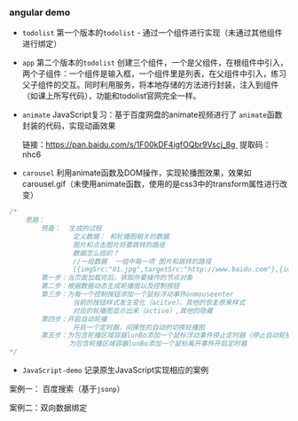 ### angular demo

+ `todolist` 第一个版本的`todolist` - 通过一个组件进行实现（未通过其他组件进行绑定）


+ `app` 第二个版本的`todolist` 创建三个组件，一个是父组件，在根组件中引入，两个子组件：一个组件是输入框，一个组件里是列表，在父组件中引入，练习父子组件的交互。同时利用服务，将本地存储的方法进行封装，注入到组件（如课上所写代码），功能和todolist官网完全一样。

+ `animate` JavaScript复习：基于百度网盘的animate视频进行了 `animate`函数封装的代码，实现动画效果

  链接：https://pan.baidu.com/s/1F00kDF4igfOQbr9Vscj_8g 
  提取码：nhc6

+ `carousel` 利用animate函数及DOM操作，实现轮播图效果，效果如carousel.gif（未使用animate函数，使用的是css3中的transform属性进行改变）

```javascript
/*
    思路：
        预备：  生成的过程
                定义数据： 和轮播图相关的数据
                图片和点击图片将要跳转的路径
                数据怎么组织？
                //一组数据  一组中每一项 图片和跳转的路径
                [{imgSrc:"01.jpg",targetSrc:"http://www.baidu.com"},{imgSrc:"01.jpg",targetSrc:"http://www.baidu.com"},{imgSrc:"01.jpg",targetSrc:"http://www.baidu.com"}]//JSON
        第一步：当页面加载完后，获取所要操作的节点对象
        第二步：根据数据动态生成轮播图以及控制按钮
        第三步：为每一个控制按钮添加一个鼠标浮动事件onmouseenter
                当前的按钮样式发生变化（acitve），其他的恢复原来样式
                对应的轮播图显示出来（active）,其他的隐藏
        第四步：开启自动轮播
                开启一个定时器，间接性的自动的切换轮播图
        第五步：为包含轮播区域容器lunBo添加一个鼠标浮动事件停止定时器（停止自动轮播）
               为包含轮播区域容器lunBo添加一个鼠标离开事件开启定时器            
*/
```

+ `JavaScript-demo` 记录原生JavaScript实现相应的案例

案例一： 百度搜索（基于`jsonp`）

案例二：双向数据绑定